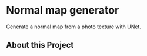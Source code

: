# Normal map generator
Generate a normal map from a photo texture with UNet.  

## About this Project


